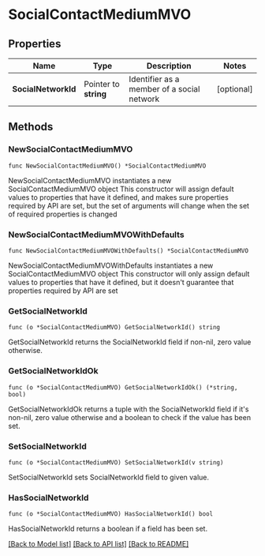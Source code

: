 # SocialContactMediumMVO

## Properties

Name | Type | Description | Notes
------------ | ------------- | ------------- | -------------
**SocialNetworkId** | Pointer to **string** | Identifier as a member of a social network | [optional] 

## Methods

### NewSocialContactMediumMVO

`func NewSocialContactMediumMVO() *SocialContactMediumMVO`

NewSocialContactMediumMVO instantiates a new SocialContactMediumMVO object
This constructor will assign default values to properties that have it defined,
and makes sure properties required by API are set, but the set of arguments
will change when the set of required properties is changed

### NewSocialContactMediumMVOWithDefaults

`func NewSocialContactMediumMVOWithDefaults() *SocialContactMediumMVO`

NewSocialContactMediumMVOWithDefaults instantiates a new SocialContactMediumMVO object
This constructor will only assign default values to properties that have it defined,
but it doesn't guarantee that properties required by API are set

### GetSocialNetworkId

`func (o *SocialContactMediumMVO) GetSocialNetworkId() string`

GetSocialNetworkId returns the SocialNetworkId field if non-nil, zero value otherwise.

### GetSocialNetworkIdOk

`func (o *SocialContactMediumMVO) GetSocialNetworkIdOk() (*string, bool)`

GetSocialNetworkIdOk returns a tuple with the SocialNetworkId field if it's non-nil, zero value otherwise
and a boolean to check if the value has been set.

### SetSocialNetworkId

`func (o *SocialContactMediumMVO) SetSocialNetworkId(v string)`

SetSocialNetworkId sets SocialNetworkId field to given value.

### HasSocialNetworkId

`func (o *SocialContactMediumMVO) HasSocialNetworkId() bool`

HasSocialNetworkId returns a boolean if a field has been set.


[[Back to Model list]](../README.md#documentation-for-models) [[Back to API list]](../README.md#documentation-for-api-endpoints) [[Back to README]](../README.md)


